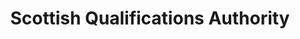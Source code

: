 ---
schema: default
title: Scottish Qualifications Authority
description: Non-departmental public body. Part of Scottish Government
logo: ''
type:
- Non-Departmental Public Body
portal_url: ''
org_url: https://www.sqa.org.uk
twitter_handle: sqanews
wikidata_qid: Q16919096
wdtk_id: scottish_qualifications_authority
---